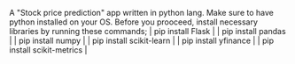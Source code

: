 A "Stock price prediction" app written in python lang.
Make sure to have python installed on your OS.
Before you prooceed, install necessary libraries by running these commands;
| pip install Flask |
| pip install pandas |
| pip install numpy |
| pip install scikit-learn |
| pip install yfinance |
| pip install scikit-metrics |
